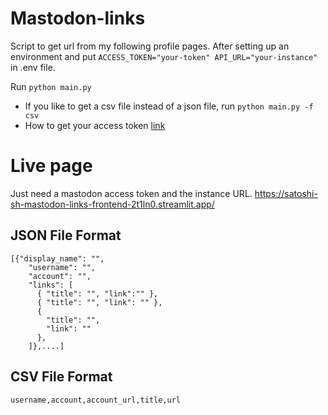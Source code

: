 # Mastodon-links
Script to get url from my following profile pages.
After setting up an environment and put 
```ACCESS_TOKEN="your-token" API_URL="your-instance"```
in .env file.

Run
```python main.py```
- If you like to get a csv file instead of a json file, run ```python main.py -f csv```
- How to get your access token [link](https://dev.to/bitsrfr/getting-started-with-the-mastodon-api-41jj) 

# Live page 
Just need a mastodon access token and the instance URL.
https://satoshi-sh-mastodon-links-frontend-2t1ln0.streamlit.app/

## JSON File Format 
```
[{"display_name": "",
    "username": "",
    "account": "",
    "links": [
      { "title": "", "link":"" },
      { "title": "", "link": "" },
      {
        "title": "",
        "link": ""
      },
    ]},....]
```

## CSV File Format 
```username,account,account_url,title,url```
